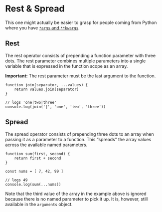# Rest & Spread

This one might actually be easier to grasp for people coming from Python where you have [`*args` and `**kwargs`](https://pythontips.com/2013/08/04/args-and-kwargs-in-python-explained/).

## Rest

The rest operator consists of prepending a function parameter with three dots. The rest parameter combines multiple parameters into a single variable that is expressed in the function scope as an array.

**Important:** The rest parameter must be the last argument to the function.

    function join(separator, ...values) {
        return values.join(separator)
    }
 
    // logs 'one|two|three'
    console.log(join('|', 'one', 'two', 'three'))

## Spread

The spread operator consists of prepending three dots to an array when passing it as a parameter to a function. This “spreads” the array values across the available named parameters.

    function sum(first, second) {
        return first + second
    }

    const nums = [ 7, 42, 99 ]

    // logs 49
    console.log(sum(...nums))

Note that the third value of the array in the example above is ignored because there is no named parameter to pick it up. It is, however, still available in the `arguments` object.
